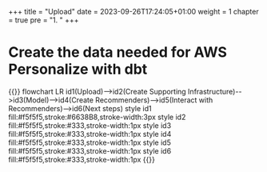 +++
title = "Upload"
date = 2023-09-26T17:24:05+01:00
weight = 1
chapter = true
pre = "1. "
+++

# Create the data needed for AWS Personalize with dbt

{{<mermaid>}}
flowchart LR
    id1(Upload)-->id2(Create Supporting Infrastructure)-->id3(Model)-->id4(Create Recommenders)-->id5(Interact with Recommenders)-->id6(Next steps)
    style id1 fill:#f5f5f5,stroke:#6638B8,stroke-width:3px
    style id2 fill:#f5f5f5,stroke:#333,stroke-width:1px
    style id3 fill:#f5f5f5,stroke:#333,stroke-width:1px
    style id4 fill:#f5f5f5,stroke:#333,stroke-width:1px
    style id5 fill:#f5f5f5,stroke:#333,stroke-width:1px
    style id6 fill:#f5f5f5,stroke:#333,stroke-width:1px
{{</mermaid >}}

